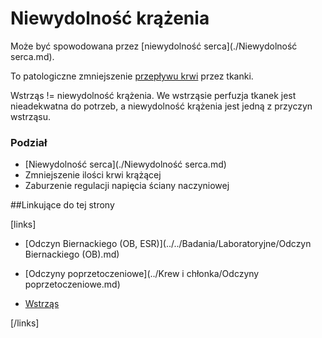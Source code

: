 # Niewydolność krążenia

Może być spowodowana przez [niewydolność serca](./Niewydolność serca.md).

To patologiczne zmniejszenie <u>przepływu krwi</u> przez tkanki.

Wstrząs != niewydolność krążenia. We wstrząsie perfuzja tkanek jest nieadekwatna do potrzeb, a niewydolność krążenia jest jedną z przyczyn wstrząsu.



### Podział

- [Niewydolność serca](./Niewydolność serca.md)
- Zmniejszenie ilości krwi krążącej
- Zaburzenie regulacji napięcia ściany naczyniowej



##Linkujące do tej strony

[links]

- [Odczyn Biernackiego (OB, ESR)](../../Badania/Laboratoryjne/Odczyn Biernackiego (OB).md)

- [Odczyny poprzetoczeniowe](../Krew i chłonka/Odczyny poprzetoczeniowe.md)

- [Wstrząs](./Wstrząs.md)


[/links]

